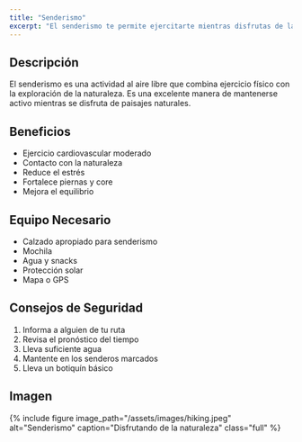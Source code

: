 ```yaml
---
title: "Senderismo"
excerpt: "El senderismo te permite ejercitarte mientras disfrutas de la naturaleza."
---
```


## Descripción

El senderismo es una actividad al aire libre que combina ejercicio físico con la exploración de la naturaleza. Es una excelente manera de mantenerse activo mientras se disfruta de paisajes naturales.

## Beneficios

- Ejercicio cardiovascular moderado
- Contacto con la naturaleza
- Reduce el estrés
- Fortalece piernas y core
- Mejora el equilibrio

## Equipo Necesario

- Calzado apropiado para senderismo
- Mochila
- Agua y snacks
- Protección solar
- Mapa o GPS

## Consejos de Seguridad

1. Informa a alguien de tu ruta
2. Revisa el pronóstico del tiempo
3. Lleva suficiente agua
4. Mantente en los senderos marcados
5. Lleva un botiquín básico

## Imagen

{% include figure image_path="/assets/images/hiking.jpeg" alt="Senderismo" caption="Disfrutando de la naturaleza" class="full" %}
